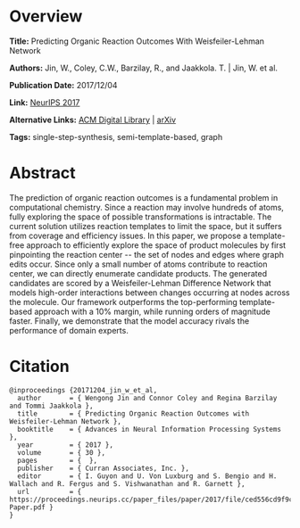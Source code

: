 # Overview
**Title:**
Predicting Organic Reaction Outcomes With Weisfeiler-Lehman Network

**Authors:**
Jin, W., Coley, C.W., Barzilay, R., and Jaakkola. T. |
Jin, W. et al.

**Publication Date:**
2017/12/04

**Link:**
[NeurIPS 2017](https://proceedings.neurips.cc/paper/2017/hash/ced556cd9f9c0c8315cfbe0744a3baf0-Abstract.html)

**Alternative Links:**
[ACM Digital Library](https://dl.acm.org/doi/10.5555/3294996.3295021) |
[arXiv](https://arxiv.org/abs/1709.04555)

**Tags:**
single-step-synthesis, semi-template-based, graph


# Abstract
The prediction of organic reaction outcomes is a fundamental problem in computational chemistry.
Since a reaction may involve hundreds of atoms, fully exploring the space of possible transformations is intractable.
The current solution utilizes reaction templates to limit the space, but it suffers from coverage and efficiency issues.
In this paper, we propose a template-free approach to efficiently explore the space of product molecules by first pinpointing the reaction center -- the set of nodes and edges where graph edits occur.
Since only a small number of atoms contribute to reaction center, we can directly enumerate candidate products.
The generated candidates are scored by a Weisfeiler-Lehman Difference Network that models high-order interactions between changes occurring at nodes across the molecule.
Our framework outperforms the top-performing template-based approach with a 10% margin, while running orders of magnitude faster.
Finally, we demonstrate that the model accuracy rivals the performance of domain experts.


# Citation
```
@inproceedings {20171204_jin_w_et_al,
  author       = { Wengong Jin and Connor Coley and Regina Barzilay and Tommi Jaakkola },
  title        = { Predicting Organic Reaction Outcomes with Weisfeiler-Lehman Network },
  booktitle    = { Advances in Neural Information Processing Systems },
  year         = { 2017 },
  volume       = { 30 },
  pages        = {  },
  publisher    = { Curran Associates, Inc. },
  editor       = { I. Guyon and U. Von Luxburg and S. Bengio and H. Wallach and R. Fergus and S. Vishwanathan and R. Garnett },
  url          = { https://proceedings.neurips.cc/paper_files/paper/2017/file/ced556cd9f9c0c8315cfbe0744a3baf0-Paper.pdf }
}
```
